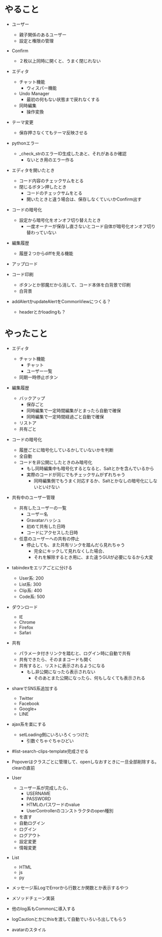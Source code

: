 
# やること

- ユーザー
  - 親子関係のあるユーザー
  - 設定と権限の管理

- Confirm
  - ２枚以上同時に開くと、うまく閉じれない

- エディタ
  - チャット機能
    - ウィスパー機能
  - Undo Manager
    - 最初の何もない状態まで戻れなくする
  - 同時編集
    - 操作変換

- テーマ変更
  - 保存押さなくてもテーマ反映させる

- pythonエラー
  - _check_strのエラーID生成したあと、それがあるか確認
    - ないとき用のエラー作る

- エディタを開いたとき
  - コード内容のチェックサムをとる
  - 閉じるボタン押したとき
    - コードのチェックサムをとる
    - 開いたときと違う場合は、保存しなくていいかConfirm出す

- コードの暗号化
  - 設定から暗号化をオンオフ切り替えたとき
    - 一度オーナーが保存し直さないとコード自体が暗号化オンオフ切り替わっていない

- 編集履歴
  - 履歴２つからdiffを見る機能

- アップロード

- コード印刷
  - ボタンとか邪魔だから消して、コード本体を白背景で印刷
  - 白背景

- addAlertかupdateAlertをCommonViewにつくる？
  - headerとかloadingも？


# やったこと

- エディタ
  - チャット機能
    - チャット
    - ユーザー一覧
  - 同期一時停止ボタン

- 編集履歴
  - バックアップ
    - 保存ごと
    - 同時編集で一定時間編集がとまったら自動で確保
    - 同時編集で一定時間経過ごと自動で確保
  - リストア
  - 共有ごと

- コードの暗号化
  - 履歴ごとに暗号化しているかしていないかを判断
  - 全自動
  - コードを非公開にしたときのみ暗号化
    - もし同時編集中も暗号化するとなると、Saltとかを含んでいるから
    - 実際のコードが同じでもチェックサムがずれちゃう
      - 同時編集側でもうまく対応するか、Saltとかなしの暗号化にしないといけない

- 共有中のユーザー管理
  - 共有したユーザーの一覧
    - ユーザー名
    - Gravatarハッシュ
    - 初めて共有した日時
    - コードにアクセスした日時
  - 任意のユーザーへの共有の停止
    - 停止しても、また共有リンクを踏んだら見れちゃう
      - 完全にキックして見れなくした場合、
      - それを解除するとき用に、また違うGUIが必要になるから大変

- tabindexをエリアごとに分ける
  - User系: 200
  - List系: 300
  - Clip系: 400
  - Code系: 500

- ダウンロード
  - IE
  - Chrome
  - Firefox
  - Safari

- 共有
  - パラメータ付きリンクを踏むと、ログイン時に自動で共有
  - 共有できたら、そのままコードも開く
  - 共有すると、リストに表示されるようになる
    - もし非公開になったら表示されない
      - そのあとまた公開になったら、何もしなくても表示される

- shareでSNS系追加する
  - Twitter
  - Facebook
  - Google+
  - LINE

- ajax系を楽にする
  - setLoading側にいろいろくっつけた
    - 引数ぐちゃぐちゃひどい

- #list-search-clips-template完成させる

- Popoverはクラスごとに管理して、openしなおすときに一旦全部削除する。clearの直前

- User
  - ユーザー系が完成したら、
    - USERNAME
    - PASSWORD
    - HTMLのパスワードのvalue
    - UserControllerのコンストラクタのopen種別
  - を直す
  - 自動ログイン
  - ログイン
  - ログアウト
  - 設定変更
  - 情報変更

- List
  - HTML
  - js
  - py

- メッセージ系LogでErrorから行数とか関数とか表示するやつ

- メソッドチェーン実装

- 他のlog系もCommonに導入する

- logCautionとかにthisを渡して自動でいろいろ出してもらう

- avatarのスタイル
